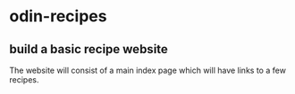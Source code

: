 # odin-recipes

## build a basic recipe website

The website will consist of a main index page which will have links to a few recipes. 
